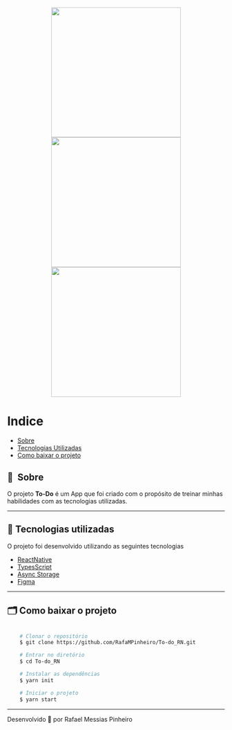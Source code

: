 <h1 align="center">
    <img height="300" src="https://ik.imagekit.io/lcf9dsx9t/To-do/13_Loading.png?updatedAt=1685593432890">
    <img height="300" src="https://ik.imagekit.io/lcf9dsx9t/To-do/13_Home_noTasks_.png?updatedAt=1685593433021">
    <img height="300" src="https://ik.imagekit.io/lcf9dsx9t/To-do/13_Home.png?updatedAt=1685593433048">
</h1>

# Indice

- [Sobre](#-sobre)
- [Tecnologias Utilizadas](#-tecnologias-utilizadas)
- [Como baixar o projeto](#-como-baixar-o-projeto)

## 🔖&nbsp; Sobre

O projeto **To-Do** é um App que foi criado com o propósito de treinar minhas habilidades com as tecnologias utilizadas.

---

## 🚀 Tecnologias utilizadas

O projeto foi desenvolvido utilizando as seguintes tecnologias

- [ReactNative](https://reactnative.dev/)
- [TypesScript](https://www.typescriptlang.org/)
- [Async Storage](https://react-native-async-storage.github.io/async-storage/)
- [Figma](https://www.figma.com/file/9xmgtj8L1GCZZXi41B1NmH/To-do-React-Native?type=design&node-id=0%3A1&t=uEYhwZ1hgXeZ4VR1-1)

---

## 🗂 Como baixar o projeto

```bash

    # Clonar o repositório
    $ git clone https://github.com/RafaMPinheiro/To-do_RN.git

    # Entrar no diretório
    $ cd To-do_RN

    # Instalar as dependências
    $ yarn init

    # Iniciar o projeto
    $ yarn start
```

---

Desenvolvido 💜 por Rafael Messias Pinheiro
